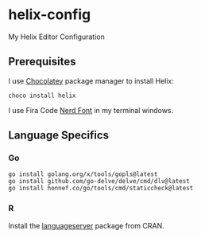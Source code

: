# helix-config

My Helix Editor Configuration

## Prerequisites

I use [Chocolatey](https://chocolatey.org/) package manager to install Helix:

    choco install helix

I use Fira Code [Nerd Font](https://www.nerdfonts.com/) in my terminal windows.

## Language Specifics

### Go

    go install golang.org/x/tools/gopls@latest
    go install github.com/go-delve/delve/cmd/dlv@latest
    go install honnef.co/go/tools/cmd/staticcheck@latest

### R

Install the [languageserver](https://cran.r-project.org/package=languageserver) package from CRAN.
